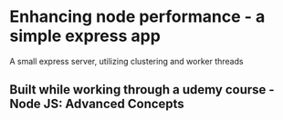 # Enhancing node performance - a simple express app
A small express server, utilizing clustering and worker threads

## Built while working through a udemy course - Node JS: Advanced Concepts
